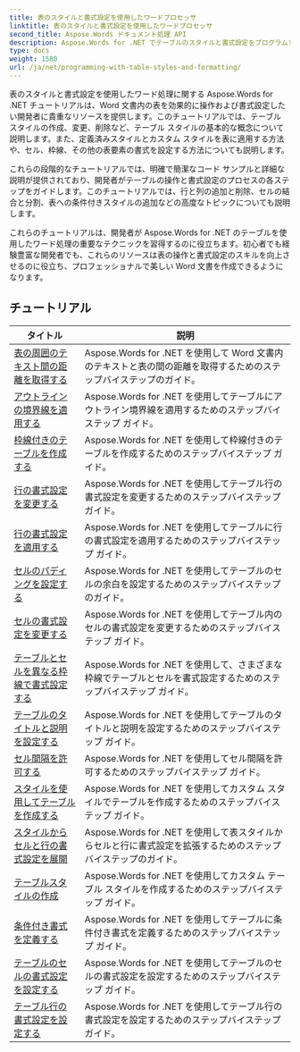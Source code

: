 ```yaml
---
title: 表のスタイルと書式設定を使用したワードプロセッサ
linktitle: 表のスタイルと書式設定を使用したワードプロセッサ
second_title: Aspose.Words ドキュメント処理 API
description: Aspose.Words for .NET でテーブルのスタイルと書式設定をプログラムする方法を学びます。 C# のステップバイステップのチュートリアルとサンプル コードを使用して、事前定義されたスタイルを適用する方法、セルの書式設定や枠線などをカスタマイズする方法を学びます。
type: docs
weight: 1580
url: /ja/net/programming-with-table-styles-and-formatting/
---
```

表のスタイルと書式設定を使用したワード処理に関する Aspose.Words for .NET チュートリアルは、Word 文書内の表を効果的に操作および書式設定したい開発者に貴重なリソースを提供します。このチュートリアルでは、テーブル スタイルの作成、変更、削除など、テーブル スタイルの基本的な概念について説明します。また、定義済みスタイルとカスタム スタイルを表に適用する方法や、セル、枠線、その他の表要素の書式を設定する方法についても説明します。

これらの段階的なチュートリアルでは、明確で簡潔なコード サンプルと詳細な説明が提供されており、開発者がテーブルの操作と書式設定のプロセスの各ステップをガイドします。このチュートリアルでは、行と列の追加と削除、セルの結合と分割、表への条件付きスタイルの追加などの高度なトピックについても説明します。

これらのチュートリアルは、開発者が Aspose.Words for .NET のテーブルを使用したワード処理の重要なテクニックを習得するのに役立ちます。初心者でも経験豊富な開発者でも、これらのリソースは表の操作と書式設定のスキルを向上させるのに役立ち、プロフェッショナルで美しい Word 文書を作成できるようになります。

 ## チュートリアル
| タイトル | 説明 |
| --- | --- |
| [表の周囲のテキスト間の距離を取得する](./get-distance-between-table-surrounding-text/) | Aspose.Words for .NET を使用して Word 文書内のテキストと表の間の距離を取得するためのステップバイステップのガイド。 |
| [アウトラインの境界線を適用する](./apply-outline-border/) | Aspose.Words for .NET を使用してテーブルにアウトライン境界線を適用するためのステップバイステップ ガイド。 |
| [枠線付きのテーブルを作成する](./build-table-with-borders/) | Aspose.Words for .NET を使用して枠線付きのテーブルを作成するためのステップバイステップ ガイド。 |
| [行の書式設定を変更する](./modify-row-formatting/) | Aspose.Words for .NET を使用してテーブル行の書式設定を変更するためのステップバイステップ ガイド。 |
| [行の書式設定を適用する](./apply-row-formatting/) | Aspose.Words for .NET を使用してテーブルに行の書式設定を適用するためのステップバイステップ ガイド。 |
| [セルのパディングを設定する](./set-cell-padding/) | Aspose.Words for .NET を使用してテーブルのセルの余白を設定するためのステップバイステップのガイド。 |
| [セルの書式設定を変更する](./modify-cell-formatting/) | Aspose.Words for .NET を使用してテーブル内のセルの書式設定を変更するためのステップバイステップ ガイド。 |
| [テーブルとセルを異なる枠線で書式設定する](./format-table-and-cell-with-different-borders/) | Aspose.Words for .NET を使用して、さまざまな枠線でテーブルとセルを書式設定するためのステップバイステップ ガイド。 |
| [テーブルのタイトルと説明を設定する](./set-table-title-and-description/) | Aspose.Words for .NET を使用してテーブルのタイトルと説明を設定するためのステップバイステップ ガイド。 |
| [セル間隔を許可する](./allow-cell-spacing/) | Aspose.Words for .NET を使用してセル間隔を許可するためのステップバイステップ ガイド。 |
| [スタイルを使用してテーブルを作成する](./build-table-with-style/) | Aspose.Words for .NET を使用してカスタム スタイルでテーブルを作成するためのステップバイステップ ガイド。 |
| [スタイルからセルと行の書式設定を展開](./expand-formatting-on-cells-and-row-from-style/) | Aspose.Words for .NET を使用して表スタイルからセルと行に書式設定を拡張するためのステップバイステップのガイド。 |
| [テーブルスタイルの作成](./create-table-style/) | Aspose.Words for .NET を使用してカスタム テーブル スタイルを作成するためのステップバイステップ ガイド。 |
| [条件付き書式を定義する](./define-conditional-formatting/) | Aspose.Words for .NET を使用してテーブルに条件付き書式を定義するためのステップバイステップ ガイド。 |
| [テーブルのセルの書式設定を設定する](./set-table-cell-formatting/) | Aspose.Words for .NET を使用してテーブルのセルの書式設定を設定するためのステップバイステップ ガイド。 |
| [テーブル行の書式設定を設定する](./set-table-row-formatting/) | Aspose.Words for .NET を使用してテーブル行の書式設定を設定するためのステップバイステップ ガイド。 |